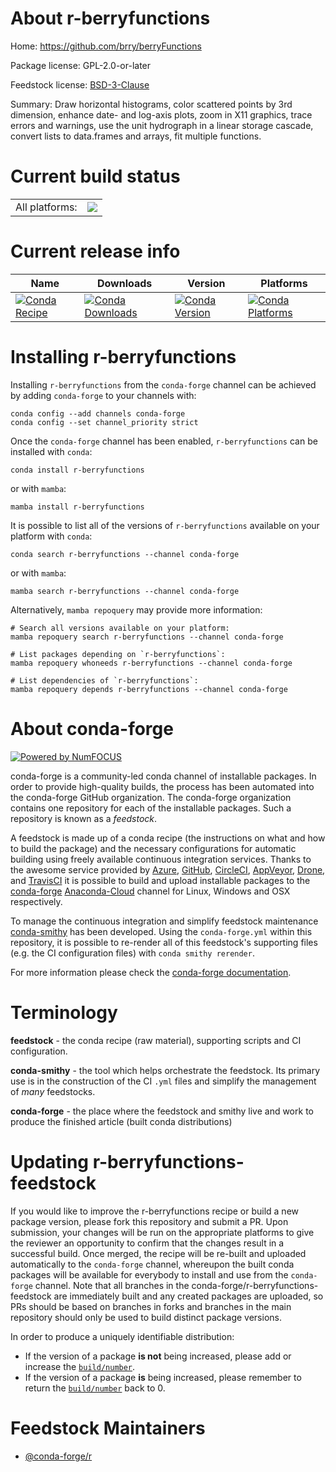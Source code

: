 About r-berryfunctions
======================

Home: https://github.com/brry/berryFunctions

Package license: GPL-2.0-or-later

Feedstock license: [BSD-3-Clause](https://github.com/conda-forge/r-berryfunctions-feedstock/blob/main/LICENSE.txt)

Summary: Draw horizontal histograms, color scattered points by 3rd dimension, enhance date- and log-axis plots, zoom in X11 graphics, trace errors and warnings, use the unit hydrograph in a linear storage cascade, convert lists to data.frames and arrays, fit multiple functions.

Current build status
====================


<table><tr><td>All platforms:</td>
    <td>
      <a href="https://dev.azure.com/conda-forge/feedstock-builds/_build/latest?definitionId=16373&branchName=main">
        <img src="https://dev.azure.com/conda-forge/feedstock-builds/_apis/build/status/r-berryfunctions-feedstock?branchName=main">
      </a>
    </td>
  </tr>
</table>

Current release info
====================

| Name | Downloads | Version | Platforms |
| --- | --- | --- | --- |
| [![Conda Recipe](https://img.shields.io/badge/recipe-r--berryfunctions-green.svg)](https://anaconda.org/conda-forge/r-berryfunctions) | [![Conda Downloads](https://img.shields.io/conda/dn/conda-forge/r-berryfunctions.svg)](https://anaconda.org/conda-forge/r-berryfunctions) | [![Conda Version](https://img.shields.io/conda/vn/conda-forge/r-berryfunctions.svg)](https://anaconda.org/conda-forge/r-berryfunctions) | [![Conda Platforms](https://img.shields.io/conda/pn/conda-forge/r-berryfunctions.svg)](https://anaconda.org/conda-forge/r-berryfunctions) |

Installing r-berryfunctions
===========================

Installing `r-berryfunctions` from the `conda-forge` channel can be achieved by adding `conda-forge` to your channels with:

```
conda config --add channels conda-forge
conda config --set channel_priority strict
```

Once the `conda-forge` channel has been enabled, `r-berryfunctions` can be installed with `conda`:

```
conda install r-berryfunctions
```

or with `mamba`:

```
mamba install r-berryfunctions
```

It is possible to list all of the versions of `r-berryfunctions` available on your platform with `conda`:

```
conda search r-berryfunctions --channel conda-forge
```

or with `mamba`:

```
mamba search r-berryfunctions --channel conda-forge
```

Alternatively, `mamba repoquery` may provide more information:

```
# Search all versions available on your platform:
mamba repoquery search r-berryfunctions --channel conda-forge

# List packages depending on `r-berryfunctions`:
mamba repoquery whoneeds r-berryfunctions --channel conda-forge

# List dependencies of `r-berryfunctions`:
mamba repoquery depends r-berryfunctions --channel conda-forge
```


About conda-forge
=================

[![Powered by
NumFOCUS](https://img.shields.io/badge/powered%20by-NumFOCUS-orange.svg?style=flat&colorA=E1523D&colorB=007D8A)](https://numfocus.org)

conda-forge is a community-led conda channel of installable packages.
In order to provide high-quality builds, the process has been automated into the
conda-forge GitHub organization. The conda-forge organization contains one repository
for each of the installable packages. Such a repository is known as a *feedstock*.

A feedstock is made up of a conda recipe (the instructions on what and how to build
the package) and the necessary configurations for automatic building using freely
available continuous integration services. Thanks to the awesome service provided by
[Azure](https://azure.microsoft.com/en-us/services/devops/), [GitHub](https://github.com/),
[CircleCI](https://circleci.com/), [AppVeyor](https://www.appveyor.com/),
[Drone](https://cloud.drone.io/welcome), and [TravisCI](https://travis-ci.com/)
it is possible to build and upload installable packages to the
[conda-forge](https://anaconda.org/conda-forge) [Anaconda-Cloud](https://anaconda.org/)
channel for Linux, Windows and OSX respectively.

To manage the continuous integration and simplify feedstock maintenance
[conda-smithy](https://github.com/conda-forge/conda-smithy) has been developed.
Using the ``conda-forge.yml`` within this repository, it is possible to re-render all of
this feedstock's supporting files (e.g. the CI configuration files) with ``conda smithy rerender``.

For more information please check the [conda-forge documentation](https://conda-forge.org/docs/).

Terminology
===========

**feedstock** - the conda recipe (raw material), supporting scripts and CI configuration.

**conda-smithy** - the tool which helps orchestrate the feedstock.
                   Its primary use is in the construction of the CI ``.yml`` files
                   and simplify the management of *many* feedstocks.

**conda-forge** - the place where the feedstock and smithy live and work to
                  produce the finished article (built conda distributions)


Updating r-berryfunctions-feedstock
===================================

If you would like to improve the r-berryfunctions recipe or build a new
package version, please fork this repository and submit a PR. Upon submission,
your changes will be run on the appropriate platforms to give the reviewer an
opportunity to confirm that the changes result in a successful build. Once
merged, the recipe will be re-built and uploaded automatically to the
`conda-forge` channel, whereupon the built conda packages will be available for
everybody to install and use from the `conda-forge` channel.
Note that all branches in the conda-forge/r-berryfunctions-feedstock are
immediately built and any created packages are uploaded, so PRs should be based
on branches in forks and branches in the main repository should only be used to
build distinct package versions.

In order to produce a uniquely identifiable distribution:
 * If the version of a package **is not** being increased, please add or increase
   the [``build/number``](https://docs.conda.io/projects/conda-build/en/latest/resources/define-metadata.html#build-number-and-string).
 * If the version of a package **is** being increased, please remember to return
   the [``build/number``](https://docs.conda.io/projects/conda-build/en/latest/resources/define-metadata.html#build-number-and-string)
   back to 0.

Feedstock Maintainers
=====================

* [@conda-forge/r](https://github.com/conda-forge/r/)

